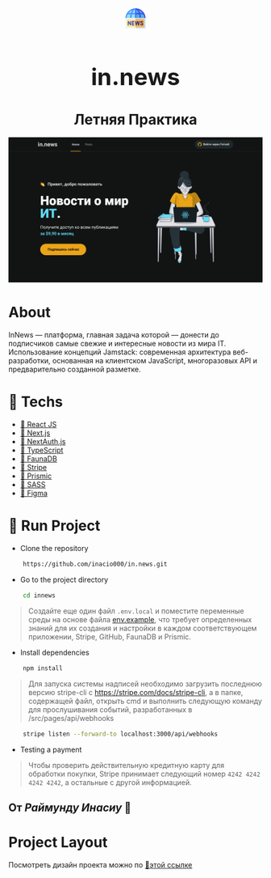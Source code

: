 <div  align="center">
    <img src="./public/images/favicon.png" alt="favicon" width="40px" height="40px"/>
    <h1 style="font-size: 46px"><strong>in.news</strong></h1>
</div>

<h1 align="center">Летняя Практика</h1>
<img src="./public/images/Home.png" alt="preview image"/>

# About
InNews — платформа, главная задача которой — донести до подписчиков самые свежие и интересные новости из мира IT.
Использование концепций Jamstack: современная архитектура веб-разработки, основанная на клиентском JavaScript, многоразовых API и предварительно созданной разметке.

# 🚀 Techs
- [🔗 React JS](https://reactjs.org/)
- [🔗 Next.js](https://nextjs.org/)
- [🔗 NextAuth.js](https://next-auth.js.org/)
- [🔗 TypeScript](https://www.typescriptlang.org/)
- [🔗 FaunaDB](https://fauna.com/)
- [🔗 Stripe](https://stripe.com/)
- [🔗 Prismic](https://prismic.io/)
- [🔗 SASS](https://sass-scss.ru/)
- [🔗 Figma](https://www.figma.com/)

# 🔧 Run Project
* Clone the repository
```bash
    https://github.com/inacio000/in.news.git
```
* Go to the project directory
```bash
    cd innews
```
> Создайте еще один файл `.env.local` и поместите переменные среды на основе файла [env.example](./env.exeple), что требует определенных знаний для их создания и настройки в каждом соответствующем приложении, Stripe, GitHub, FaunaDB и Prismic.

* Install dependencies
```bash
    npm install
```
> Для запуска системы надписей необходимо загрузить последнюю версию stripe-cli с https://stripe.com/docs/stripe-cli, а в папке, содержащей файл, открыть cmd и выполнить следующую команду для прослушивания событий, разработанных в /src/pages/api/webhooks
```bash
    stripe listen --forward-to localhost:3000/api/webhooks
```

* Testing a payment
>  Чтобы проверить действительную кредитную карту для обработки покупки, Stripe принимает следующий номер `4242 4242 4242 4242`, а остальные с другой информацией.

## От ***Раймунду Инасиу*** 🙂

# Project Layout
Посмотреть дизайн проекта можно по [🔗этой ссылке](https://www.figma.com/file/Y0FbacUPeYHjd1yPgqzH7g/in.news-%E2%80%A2-Project-React%2FNext.js?type=design&node-id=1-2&mode=design&t=A0X2gCUwmmLvQSvT-0)